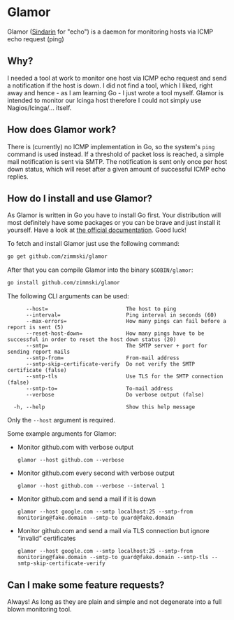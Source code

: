 # Glamor

Glamor ([Sindarin](https://en.wikipedia.org/wiki/Sindarin) for "echo") is a daemon for monitoring hosts via ICMP echo request (ping)

## Why?

I needed a tool at work to monitor one host via ICMP echo request and send a notification if the host is down. I did not find a tool, which I liked, right away and hence - as I am learning Go - I just wrote a tool myself. Glamor is intended to monitor our Icinga host therefore I could not simply use Nagios/Icinga/... itself.

## How does Glamor work?

There is (currently) no ICMP implementation in Go, so the system's <code>ping</code> command is used instead. If a threshold of packet loss is reached, a simple mail notification is sent via SMTP. The notification is sent only once per host down status, which will reset after a given amount of successful ICMP echo replies.

## How do I install and use Glamor?

As Glamor is written in Go you have to install Go first. Your distribution will most definitely have some packages or you can be brave and just install it yourself. Have a look at [the official documentation](http://golang.org/doc/install). Good luck!

To fetch and install Glamor just use the following command:

```bash
go get github.com/zimmski/glamor
```

After that you can compile Glamor into the binary <code>$GOBIN/glamor</code>:

```bash
go install github.com/zimmski/glamor
```

The following CLI arguments can be used:

```
      --host=                         The host to ping
      --interval=                     Ping interval in seconds (60)
      --max-errors=                   How many pings can fail before a report is sent (5)
      --reset-host-down=              How many pings have to be successful in order to reset the host down status (20)
      --smtp=                         The SMTP server + port for sending report mails
      --smtp-from=                    From-mail address
      --smtp-skip-certificate-verify  Do not verify the SMTP certificate (false)
      --smtp-tls                      Use TLS for the SMTP connection (false)
      --smtp-to=                      To-mail address
      --verbose                       Do verbose output (false)

  -h, --help                          Show this help message
```

Only the <code>--host</code> argument is required.

Some example arguments for Glamor:

* Monitor github.com with verbose output
  <pre><code>glamor --host github.com --verbose</code></pre>

* Monitor github.com every second with verbose output
  <pre><code>glamor --host github.com --verbose --interval 1</code></pre>

* Monitor github.com and send a mail if it is down
  <pre><code>glamor --host google.com --smtp localhost:25 --smtp-from monitoring@fake.domain --smtp-to guard@fake.domain</code></pre>

* Monitor github.com and send a mail via TLS connection but ignore “invalid” certificates
  <pre><code>glamor --host google.com --smtp localhost:25 --smtp-from monitoring@fake.domain --smtp-to guard@fake.domain --smtp-tls --smtp-skip-certificate-verify</code></pre>

## Can I make some feature requests?

Always! As long as they are plain and simple and not degenerate into a full blown monitoring tool.

